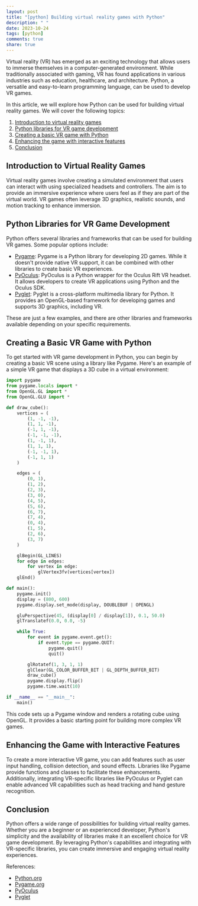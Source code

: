 ```yaml
---
layout: post
title: "[python] Building virtual reality games with Python"
description: " "
date: 2023-10-24
tags: [python]
comments: true
share: true
---
```


Virtual reality (VR) has emerged as an exciting technology that allows users to immerse themselves in a computer-generated environment. While traditionally associated with gaming, VR has found applications in various industries such as education, healthcare, and architecture. Python, a versatile and easy-to-learn programming language, can be used to develop VR games.

In this article, we will explore how Python can be used for building virtual reality games. We will cover the following topics:

1. [Introduction to virtual reality games](#introduction-to-virtual-reality-games)
2. [Python libraries for VR game development](#python-libraries-for-vr-game-development)
3. [Creating a basic VR game with Python](#creating-a-basic-vr-game-with-python)
4. [Enhancing the game with interactive features](#enhancing-the-game-with-interactive-features)
5. [Conclusion](#conclusion)

## Introduction to Virtual Reality Games

Virtual reality games involve creating a simulated environment that users can interact with using specialized headsets and controllers. The aim is to provide an immersive experience where users feel as if they are part of the virtual world. VR games often leverage 3D graphics, realistic sounds, and motion tracking to enhance immersion.

## Python Libraries for VR Game Development

Python offers several libraries and frameworks that can be used for building VR games. Some popular options include:

- [Pygame](https://www.pygame.org/): Pygame is a Python library for developing 2D games. While it doesn't provide native VR support, it can be combined with other libraries to create basic VR experiences.
- [PyOculus](https://github.com/marciusvinicius/PyOculus): PyOculus is a Python wrapper for the Oculus Rift VR headset. It allows developers to create VR applications using Python and the Oculus SDK.
- [Pyglet](https://pyglet.readthedocs.io/): Pyglet is a cross-platform multimedia library for Python. It provides an OpenGL-based framework for developing games and supports 3D graphics, including VR.

These are just a few examples, and there are other libraries and frameworks available depending on your specific requirements.

## Creating a Basic VR Game with Python

To get started with VR game development in Python, you can begin by creating a basic VR scene using a library like Pygame. Here's an example of a simple VR game that displays a 3D cube in a virtual environment:

```python
import pygame
from pygame.locals import *
from OpenGL.GL import *
from OpenGL.GLU import *

def draw_cube():
    vertices = (
        (1, -1, -1),
        (1, 1, -1),
        (-1, 1, -1),
        (-1, -1, -1),
        (1, -1, 1),
        (1, 1, 1),
        (-1, -1, 1),
        (-1, 1, 1)
    )

    edges = (
        (0, 1),
        (1, 2),
        (2, 3),
        (3, 0),
        (4, 5),
        (5, 6),
        (6, 7),
        (7, 4),
        (0, 4),
        (1, 5),
        (2, 6),
        (3, 7)
    )

    glBegin(GL_LINES)
    for edge in edges:
        for vertex in edge:
            glVertex3fv(vertices[vertex])
    glEnd()

def main():
    pygame.init()
    display = (800, 600)
    pygame.display.set_mode(display, DOUBLEBUF | OPENGL)

    gluPerspective(45, (display[0] / display[1]), 0.1, 50.0)
    glTranslatef(0.0, 0.0, -5)

    while True:
        for event in pygame.event.get():
            if event.type == pygame.QUIT:
                pygame.quit()
                quit()

        glRotatef(1, 3, 1, 1)
        glClear(GL_COLOR_BUFFER_BIT | GL_DEPTH_BUFFER_BIT)
        draw_cube()
        pygame.display.flip()
        pygame.time.wait(10)

if __name__ == "__main__":
    main()
```

This code sets up a Pygame window and renders a rotating cube using OpenGL. It provides a basic starting point for building more complex VR games.

## Enhancing the Game with Interactive Features

To create a more interactive VR game, you can add features such as user input handling, collision detection, and sound effects. Libraries like Pygame provide functions and classes to facilitate these enhancements. Additionally, integrating VR-specific libraries like PyOculus or Pyglet can enable advanced VR capabilities such as head tracking and hand gesture recognition.

## Conclusion

Python offers a wide range of possibilities for building virtual reality games. Whether you are a beginner or an experienced developer, Python's simplicity and the availability of libraries make it an excellent choice for VR game development. By leveraging Python's capabilities and integrating with VR-specific libraries, you can create immersive and engaging virtual reality experiences.

References:
- [Python.org](https://www.python.org/)
- [Pygame.org](https://www.pygame.org/)
- [PyOculus](https://github.com/marciusvinicius/PyOculus)
- [Pyglet](https://pyglet.readthedocs.io/)
